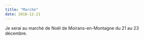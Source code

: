 ```yaml
---
title: "Marché"
date: 2018-12-21
---
```


Je serai au marché de Noël de Moirans-en-Montagne du 21 au 23 décembre.
